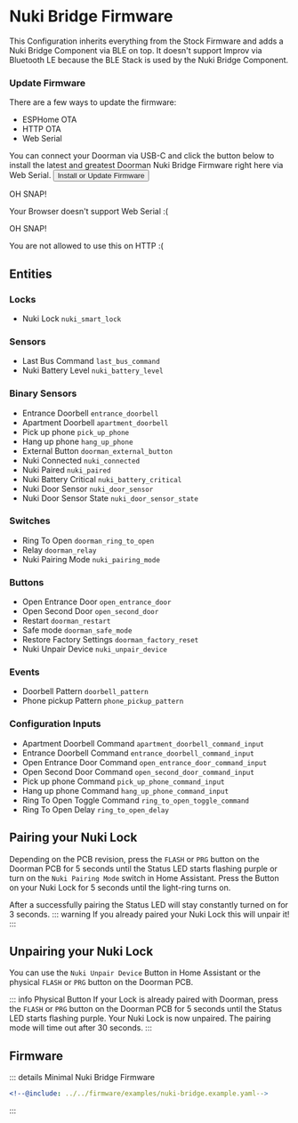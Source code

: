 # Nuki Bridge Firmware <Badge type="tip" text="Arduino Framework" />

This Configuration inherits everything from the Stock Firmware and adds a Nuki Bridge Component via BLE on top.
It doesn't support Improv via Bluetooth LE because the BLE Stack is used by the Nuki Bridge Component.

### Update Firmware
There are a few ways to update the firmware:
- ESPHome OTA <Badge type="warning" text="Requires ESPHome Dashboard" />
- HTTP OTA <Badge type="tip" text="Latest release build" />
- Web Serial <Badge type="tip" text="Latest release build & custom firmware" />

You can connect your Doorman via USB-C and click the button below to install the latest and greatest Doorman Nuki Bridge Firmware right here via Web Serial.
<esp-web-install-button manifest="https://doorman.azon.ai/firmware/release/doorman-nuki-bridge-manifest.json">
    <button slot="activate">
        <div class="custom-layout">
            <a class="btn">Install or Update Firmware</a>
        </div>
    </button>
    <div slot="unsupported">
        <div class="danger custom-block">
            <p class="custom-block-title">OH SNAP!</p>
            <p>Your Browser doesn't support Web Serial :(</p>
        </div>
    </div>
    <div slot="not-allowed">
        <div class="danger custom-block">
            <p class="custom-block-title">OH SNAP!</p>
            <p>You are not allowed to use this on HTTP :(</p>
        </div>
    </div>
</esp-web-install-button>

## Entities

### Locks
- Nuki Lock `nuki_smart_lock`

### Sensors
- Last Bus Command `last_bus_command`
- Nuki Battery Level `nuki_battery_level`

### Binary Sensors
- Entrance Doorbell `entrance_doorbell`
- Apartment Doorbell `apartment_doorbell`
- Pick up phone `pick_up_phone` <Badge type="info" text="Disabled by default" />
- Hang up phone `hang_up_phone` <Badge type="info" text="Disabled by default" />
- External Button `doorman_external_button` <Badge type="info" text="Disabled by default" />
- Nuki Connected `nuki_connected`
- Nuki Paired `nuki_paired`
- Nuki Battery Critical `nuki_battery_critical`
- Nuki Door Sensor `nuki_door_sensor` <Badge type="info" text="Disabled by default" />
- Nuki Door Sensor State `nuki_door_sensor_state` <Badge type="info" text="Disabled by default" />


### Switches
- Ring To Open `doorman_ring_to_open`
- Relay `doorman_relay` <Badge type="info" text="Disabled by default" />
- Nuki Pairing Mode `nuki_pairing_mode` <Badge type="info" text="Disabled by default" />

### Buttons
- Open Entrance Door `open_entrance_door`
- Open Second Door `open_second_door` <Badge type="info" text="Disabled by default" />
- Restart `doorman_restart` <Badge type="info" text="Disabled by default" />
- Safe mode `doorman_safe_mode` <Badge type="info" text="Disabled by default" />
- Restore Factory Settings `doorman_factory_reset` <Badge type="info" text="Disabled by default" />
- Nuki Unpair Device `nuki_unpair_device` <Badge type="info" text="Disabled by default" />

### Events
- Doorbell Pattern `doorbell_pattern`
- Phone pickup Pattern `phone_pickup_pattern`

### Configuration Inputs
- Apartment Doorbell Command `apartment_doorbell_command_input`
- Entrance Doorbell Command `entrance_doorbell_command_input`
- Open Entrance Door Command `open_entrance_door_command_input`
- Open Second Door Command `open_second_door_command_input` <Badge type="info" text="Disabled by default" />
- Pick up phone Command `pick_up_phone_command_input` <Badge type="info" text="Disabled by default" />
- Hang up phone Command `hang_up_phone_command_input` <Badge type="info" text="Disabled by default" />
- Ring To Open Toggle Command `ring_to_open_toggle_command` <Badge type="info" text="Disabled by default" />
- Ring To Open Delay `ring_to_open_delay` <Badge type="info" text="Disabled by default" />

## Pairing your Nuki Lock
Depending on the PCB revision, press the `FLASH` or `PRG` button on the Doorman PCB for 5 seconds until the Status LED starts flashing purple or turn on the `Nuki Pairing Mode` switch in Home Assistant. Press the Button on your Nuki Lock for 5 seconds until the light-ring turns on.

After a successfully pairing the Status LED will stay constantly turned on for 3 seconds.
::: warning
If you already paired your Nuki Lock this will unpair it!
:::

## Unpairing your Nuki Lock
You can use the `Nuki Unpair Device` Button in Home Assistant or the physical `FLASH` or `PRG` button on the Doorman PCB.

::: info Physical Button
If your Lock is already paired with Doorman, press the `FLASH` or `PRG` button on the Doorman PCB for 5 seconds until the Status LED starts flashing purple.
Your Nuki Lock is now unpaired. The pairing mode will time out after 30 seconds.
:::


## Firmware
::: details Minimal Nuki Bridge Firmware
```yaml
<!--@include: ../../firmware/examples/nuki-bridge.example.yaml-->
```
:::

<!--@include: ./additions.md-->